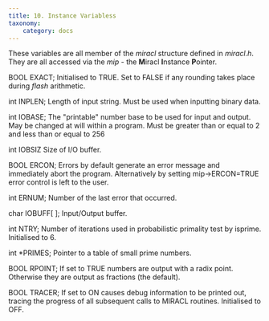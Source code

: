 ```yaml
---
title: 10. Instance Variabless
taxonomy:
    category: docs
---
```


These variables are all member of the *miracl* structure defined in *miracl.h*. They are all accessed via the *mip* - the **M**iracl **I**nstance **P**ointer.

BOOL EXACT; Initialised to TRUE. Set to FALSE if any rounding takes place during *flash* arithmetic.

int INPLEN; Length of input string. Must be used when inputting binary data.

int IOBASE; The "printable" number base to be used for input and output. May be changed at will within a program. Must be greater than or equal to 2 and less than or equal to 256

int IOBSIZ Size of I/O buffer.

BOOL ERCON; Errors by default generate an error message and immediately abort the program. Alternatively by setting mip-&gt;ERCON=TRUE error control is left to the user.

int ERNUM; Number of the last error that occurred.

char IOBUFF\[ \]; Input/Output buffer.

int NTRY; Number of iterations used in probabilistic primality test by isprime. Initialised to 6.

int \*PRIMES; Pointer to a table of small prime numbers.

BOOL RPOINT; If set to TRUE numbers are output with a radix point. Otherwise they are output as fractions (the default).

BOOL TRACER; If set to ON causes debug information to be printed out, tracing the progress of all subsequent calls to MIRACL routines. Initialised to OFF.
